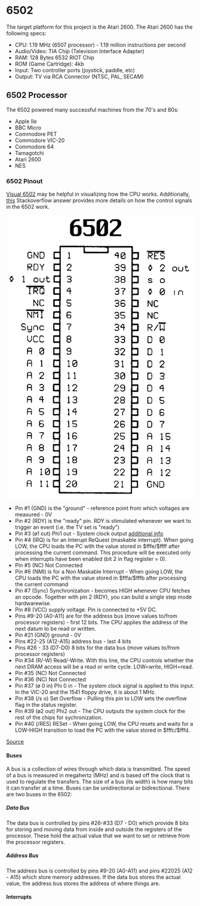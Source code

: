 # 6502

The target platform for this project is the Atari 2600. The Atari 2600 has the
following specs:

- CPU: 1.19 MHz (6507 processor) - 1.19 million instructions per second
- Audio/Video: TIA Chip (Television Interface Adapter)
- RAM: 128 Bytes 6532 RIOT Chip
- ROM (Game Cartridge): 4kb
- Input: Two controller ports (joystick, paddle, etc)
- Output: TV via RCA Connector (NTSC, PAL, SECAM)

## 6502 Processor

The 6502 powered many successful machines from the 70's and 80s:

- Apple IIe
- BBC Micro
- Commodore PET
- Commodore VIC-20
- Commodore 64
- Tamagotchi
- Atari 2600
- NES

### 6502 Pinout

[Visual 6502](http://visual6502.org/JSSim/index.html) may be helpful in
visualizing how the CPU works. Additionally,
[this](https://retrocomputing.stackexchange.com/questions/11216/how-exactly-do-all-control-signals-in-6502-work)
Stackoverflow answer provides more details on how the control signals in the
6502 work.

![](./resources/6502.gif)

- Pin #1 (GND) is the "ground" - reference point from which voltages are
  measured - 0V
- Pin #2 (RDY) is the "ready" pin. RDY is stimulated whenever we want to trigger
  an event (i.e. the TV set is "ready")
- Pin #3 (ø1 out) Phi1 out - System clock output
  [additional info](https://lateblt.livejournal.com/88105.html)
- Pin #4 (IRQ) is for an Interupt ReQuest (maskable interrupt). When going LOW,
  the CPU loads the PC with the value stored in \$fffe/\$ffff after processing
  the current command. This procedure will be executed only when interrupts have
  been enabled (bit 2 in flag register = 0).
- Pin #5 (NC) Not Connected
- Pin #6 (NMI) is for a Non Maskable Interrupt - When going LOW, the CPU loads
  the PC with the value stored in \$fffa/\$fffb after processing the current
  command
- Pin #7 (Sync) Synchronization - becomes HIGH whenever CPU fetches an opcode.
  Together with pin 2 (RDY), you can build a single step mode hardwarewise.
- Pin #8 (VCC) supply voltage. Pin is connected to +5V DC.
- Pins #9-20 (A0-A11) are for the address bus (move values to/from processor
  registers) - first 12 bits. The CPU applies the address of the next datum to
  be read or written.
- Pin #21 (GND) ground - 0V
- Pins #22-25 (A12-A15) address bus - last 4 bits
- Pins #26 - 33 (D7-D0) 8 bits for the data bus (move values to/from processor
  registers)
- Pin #34 (R/-W) Read/-Write. With this line, the CPU controls whether the next
  DRAM access will be a read or write cycle. LOW=write, HIGH=read.
- Pin #35 (NC) Not Connected
- Pin #36 (NC) Not Connected
- Pin #37 (ø 0 in) Phi 0 in - The system clock signal is applied to this input.
  In the VIC-20 and the 1541 floppy drive, it is about 1 MHz.
- Pin #38 (/s o) Set Overflow - Pulling this pin to LOW sets the overflow flag
  in the status register.
- Pin #39 (ø2 out) Phi2 out - The CPU outputs the system clock for the rest of
  the chips for sychronization.
- Pin #40 (/RES) RESet - When going LOW, the CPU resets and waits for a LOW-HIGH
  transition to load the PC with the value stored in \$fffc/\$fffd.

[Source](https://ist.uwaterloo.ca/~schepers/MJK/6502.html)

#### Buses

A bus is a collection of wires through which data is transmitted. The speed of a
bus is measured in megahertz (MHz) and is based off the clock that is used to
regulate the transfers. The size of a bus (its width) is how many bits it can
transfer at a time. Buses can be unidirectional or bidirectional. There are two
buses in the 6502:

##### Data Bus

The data bus is controlled by pins #26-#33 (D7 - D0) which provide 8 bits for
storing and moving data from inside and outside the registers of the processor.
These hold the actual value that we want to set or retrieve from the processor
registers.

##### Address Bus

The address bus is controlled by pins #9-20 (A0-A11) and pins #22025 (A12 - A15)
which store memory addresses. If the data bus stores the actual value, the
address bus stores the address of where things are.

#### Interrupts
